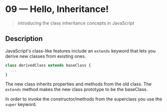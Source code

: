 # 09 &mdash; Hello, Inheritance!
> introducing the class inheritance concepts in JavaScript

## Description

JavaScript's class-like features include an `extends` keyword that lets you derive new classes from existing ones.

```javascript
class derivedClass extends baseClass {
  ...
}
```

The new class inherits properties and methods from the old class. The `extends` method makes the new class prototype to be the baseClass.

In order to invoke the constructor/methods from the superclass you use the `super` keyword.